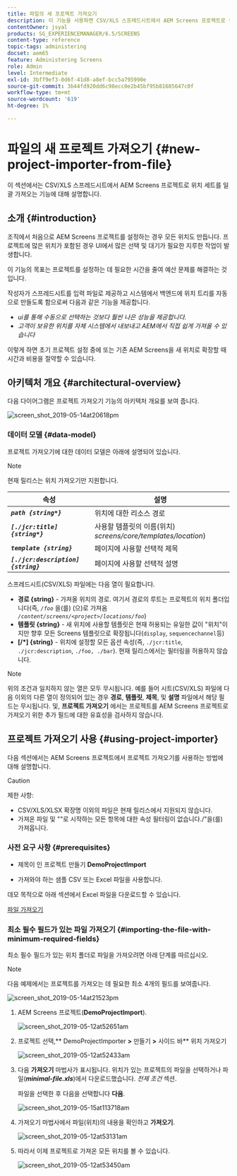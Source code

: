 ```yaml
---
title: 파일의 새 프로젝트 가져오기
description: 이 기능을 사용하면 CSV/XLS 스프레드시트에서 AEM Screens 프로젝트로 위치 세트를 일괄 가져올 수 있습니다.
contentOwner: jsyal
products: SG_EXPERIENCEMANAGER/6.5/SCREENS
content-type: reference
topic-tags: administering
docset: aem65
feature: Administering Screens
role: Admin
level: Intermediate
exl-id: 3bff9ef3-0d6f-41d8-a8ef-bcc5a795990e
source-git-commit: 3b44fd920dd6c98ecc0e2b45bf95b81685647c0f
workflow-type: tm+mt
source-wordcount: '619'
ht-degree: 1%

---
```


# 파일의 새 프로젝트 가져오기 {#new-project-importer-from-file}

이 섹션에서는 CSV/XLS 스프레드시트에서 AEM Screens 프로젝트로 위치 세트를 일괄 가져오는 기능에 대해 설명합니다.

## 소개 {#introduction}

조직에서 처음으로 AEM Screens 프로젝트를 설정하는 경우 모든 위치도 만듭니다. 프로젝트에 많은 위치가 포함된 경우 UI에서 많은 선택 및 대기가 필요한 지루한 작업이 발생합니다.

이 기능의 목표는 프로젝트를 설정하는 데 필요한 시간을 줄여 예산 문제를 해결하는 것입니다.

작성자가 스프레드시트를 입력 파일로 제공하고 시스템에서 백엔드에 위치 트리를 자동으로 만들도록 함으로써 다음과 같은 기능을 제공합니다.

* *ui를 통해 수동으로 선택하는 것보다 훨씬 나은 성능을 제공합니다.*
* *고객이 보유한 위치를 자체 시스템에서 내보내고 AEM에서 직접 쉽게 가져올 수 있습니다*

이렇게 하면 초기 프로젝트 설정 중에 또는 기존 AEM Screens을 새 위치로 확장할 때 시간과 비용을 절약할 수 있습니다.

## 아키텍처 개요 {#architectural-overview}

다음 다이어그램은 프로젝트 가져오기 기능의 아키텍처 개요를 보여 줍니다.

![screen_shot_2019-05-14at20618pm](assets/screen_shot_2019-05-14at20618pm.png)

### 데이터 모델 {#data-model}

프로젝트 가져오기에 대한 데이터 모델은 아래에 설명되어 있습니다.

>[!NOTE]
>
>현재 릴리스는 위치 가져오기만 지원합니다.

| **속성** | **설명** |
|---|---|
| ***`path {string*}`*** | 위치에 대한 리소스 경로 |
| ***`[./jcr:title] {string*}`*** | 사용할 템플릿의 이름(위치) *screens/core/templates/location*) |
| ***`template {string}`*** | 페이지에 사용할 선택적 제목 |
| ***`[./jcr:description] {string}`*** | 페이지에 사용할 선택적 설명 |

스프레드시트(CSV/XLS) 파일에는 다음 열이 필요합니다.

* **경로 {string}** - 가져올 위치의 경로. 여기서 경로의 루트는 프로젝트의 위치 폴더입니다(즉, *`/foo`* 을(를) (으)로 가져옴 *`/content/screens/<project>/locations/foo`*)
* **템플릿 {string}** - 새 위치에 사용할 템플릿은 현재 허용되는 유일한 값이 &quot;위치&quot;이지만 향후 모든 Screens 템플릿으로 확장됩니다(`display`, `sequencechannel`등)
* **[/*] {string}** - 위치에 설정할 모든 옵션 속성(즉, `./jcr:title`, `./jcr:description`, `./foo, ./bar`). 현재 릴리스에서는 필터링을 허용하지 않습니다.

>[!NOTE]
>
>위의 조건과 일치하지 않는 열은 모두 무시됩니다. 예를 들어 시트(CSV/XLS) 파일에 다음 이외의 다른 열이 정의되어 있는 경우 **경로**, **템플릿**, **제목**, 및 **설명** 파일에서 해당 필드는 무시됩니다. 및, **프로젝트 가져오기** 에서는 프로젝트를 AEM Screens 프로젝트로 가져오기 위한 추가 필드에 대한 유효성을 검사하지 않습니다.

## 프로젝트 가져오기 사용 {#using-project-importer}

다음 섹션에서는 AEM Screens 프로젝트에서 프로젝트 가져오기를 사용하는 방법에 대해 설명합니다.

>[!CAUTION]
>
>제한 사항:
>
>* CSV/XLS/XLSX 확장명 이외의 파일은 현재 릴리스에서 지원되지 않습니다.
>* 가져온 파일 및 &quot;&quot;로 시작하는 모든 항목에 대한 속성 필터링이 없습니다./&quot;을(를) 가져옵니다.
>

### 사전 요구 사항 {#prerequisites}

* 제목이 인 프로젝트 만들기 **DemoProjectImport**

* 가져와야 하는 샘플 CSV 또는 Excel 파일을 사용합니다.

데모 목적으로 아래 섹션에서 Excel 파일을 다운로드할 수 있습니다.

[파일 가져오기](assets/minimal-file.xls)

### 최소 필수 필드가 있는 파일 가져오기 {#importing-the-file-with-minimum-required-fields}

최소 필수 필드가 있는 위치 폴더로 파일을 가져오려면 아래 단계를 따르십시오.

>[!NOTE]
>
>다음 예제에서는 프로젝트를 가져오는 데 필요한 최소 4개의 필드를 보여줍니다.

![screen_shot_2019-05-14at21523pm](assets/screen_shot_2019-05-14at21523pm.png)

1. AEM Screens 프로젝트(**DemoProjectImport**).

   ![screen_shot_2019-05-12at52651am](assets/screen_shot_2019-05-12at52651am.png)

1. 프로젝트 선택,** DemoProjectImporter **>** 만들기 **>** 사이드 바** 위치 가져오기

   ![screen_shot_2019-05-12at52433am](assets/screen_shot_2019-05-12at52433am.png)

1. 다음 **가져오기** 마법사가 표시됩니다. 위치가 있는 프로젝트의 파일을 선택하거나 파일(***minimal-file.xls***)에서 다운로드했습니다. *전제 조건* 섹션.

   파일을 선택한 후 다음을 선택합니다 **다음**.

   ![screen_shot_2019-05-15at113718am](assets/screen_shot_2019-05-15at113718am.png)

1. 가져오기 마법사에서 파일(위치)의 내용을 확인하고 **가져오기**.

   ![screen_shot_2019-05-12at53131am](assets/screen_shot_2019-05-12at53131am.png)

1. 따라서 이제 프로젝트로 가져온 모든 위치를 볼 수 있습니다.

   ![screen_shot_2019-05-12at53450am](assets/screen_shot_2019-05-12at53450am.png)
